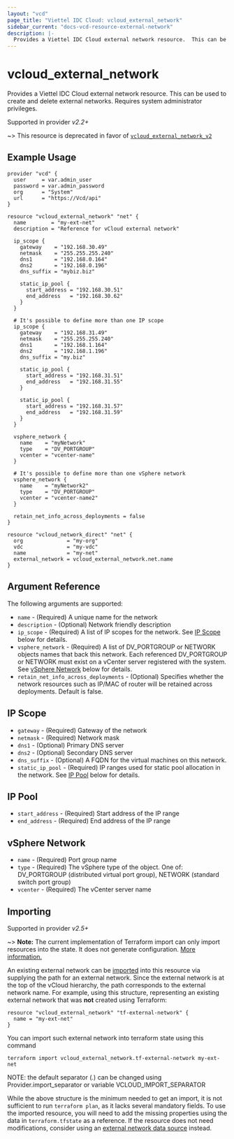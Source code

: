 ```yaml
---
layout: "vcd"
page_title: "Viettel IDC Cloud: vcloud_external_network"
sidebar_current: "docs-vcd-resource-external-network"
description: |-
  Provides a Viettel IDC Cloud external network resource.  This can be used to create and delete external networks.
---
```


# vcloud\_external\_network

Provides a Viettel IDC Cloud external network resource.  This can be used to create and delete external networks.
Requires system administrator privileges.

Supported in provider *v2.2+*

~> This resource is deprecated in favor of [`vcloud_external_network_v2`](/providers/terraform-viettelidc/vcloud/latest/docs/resources/external_network_v2)

## Example Usage

```hcl
provider "vcd" {
  user     = var.admin_user
  password = var.admin_password
  org      = "System"
  url      = "https://Vcd/api"
}

resource "vcloud_external_network" "net" {
  name        = "my-ext-net"
  description = "Reference for vCloud external network"

  ip_scope {
    gateway    = "192.168.30.49"
    netmask    = "255.255.255.240"
    dns1       = "192.168.0.164"
    dns2       = "192.168.0.196"
    dns_suffix = "mybiz.biz"

    static_ip_pool {
      start_address = "192.168.30.51"
      end_address   = "192.168.30.62"
    }
  }

  # It's possible to define more than one IP scope
  ip_scope {
    gateway    = "192.168.31.49"
    netmask    = "255.255.255.240"
    dns1       = "192.168.1.164"
    dns2       = "192.168.1.196"
    dns_suffix = "my.biz"

    static_ip_pool {
      start_address = "192.168.31.51"
      end_address   = "192.168.31.55"
    }

    static_ip_pool {
      start_address = "192.168.31.57"
      end_address   = "192.168.31.59"
    }
  }

  vsphere_network {
    name    = "myNetwork"
    type    = "DV_PORTGROUP"
    vcenter = "vcenter-name"
  }

  # It's possible to define more than one vSphere network
  vsphere_network {
    name    = "myNetwork2"
    type    = "DV_PORTGROUP"
    vcenter = "vcenter-name2"
  }

  retain_net_info_across_deployments = false
}

resource "vcloud_network_direct" "net" {
  org              = "my-org"
  vdc              = "my-vdc"
  name             = "my-net"
  external_network = vcloud_external_network.net.name
}
```

## Argument Reference

The following arguments are supported:

* `name` - (Required) A unique name for the network
* `description` - (Optional) Network friendly description
* `ip_scope` - (Required) A list of IP scopes for the network.  See [IP Scope](#ipscope) below for details.
* `vsphere_network` - (Required) A list of DV_PORTGROUP or NETWORK objects names that back this network. Each referenced DV_PORTGROUP or NETWORK must exist on a vCenter server registered with the system.  See [vSphere Network](#vspherenetwork) below for details.
* `retain_net_info_across_deployments` - (Optional) Specifies whether the network resources such as IP/MAC of router will be retained across deployments. Default is false.

<a id="ipscope"></a>
## IP Scope

* `gateway` - (Required) Gateway of the network
* `netmask` - (Required) Network mask
* `dns1` - (Optional) Primary DNS server
* `dns2` - (Optional) Secondary DNS server
* `dns_suffix` - (Optional) A FQDN for the virtual machines on this network.
* `static_ip_pool` - (Required) IP ranges used for static pool allocation in the network.  See [IP Pool](#ip-pool) below for details.

<a id="ip-pool"></a>
## IP Pool

* `start_address` - (Required) Start address of the IP range
* `end_address` - (Required) End address of the IP range

<a id="vspherenetwork"></a>
## vSphere Network

* `name` - (Required) Port group name
* `type` - (Required) The vSphere type of the object. One of: DV_PORTGROUP (distributed virtual port group), NETWORK (standard switch port group)
* `vcenter` - (Required) The vCenter server name

## Importing

Supported in provider *v2.5+*

~> **Note:** The current implementation of Terraform import can only import resources into the state. It does not generate
configuration. [More information.][docs-import]

An existing external network can be [imported][docs-import] into this resource via supplying the path for an external network. Since the external network is
at the top of the vCloud hierarchy, the path corresponds to the external network name.
For example, using this structure, representing an existing external network that was **not** created using Terraform:

```hcl
resource "vcloud_external_network" "tf-external-network" {
  name = "my-ext-net"
}
```

You can import such external network into terraform state using this command

```
terraform import vcloud_external_network.tf-external-network my-ext-net
```

[docs-import]:https://www.terraform.io/docs/import/

NOTE: the default separator (.) can be changed using Provider.import_separator or variable VCLOUD_IMPORT_SEPARATOR

While the above structure is the minimum needed to get an import, it is not sufficient to run `terraform plan`,
as it lacks several mandatory fields. To use the imported resource, you will need to add the missing properties
using the data in `terraform.tfstate` as a reference. If the resource does not need modifications, consider using
an [external network data source](/providers/terraform-viettelidc/vcloud/latest/docs/data-sources/external_network) instead. 

